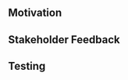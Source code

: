 <!---
Please make sure to mark:
* Reviewers
* Assignees
* Labels
-->

## Motivation
<!---
Why is this change required?  What problem does it solve? Please link to a github
issue that describes the problem/issue/bug this PR solves.
-->

<!---
If applicable, let us know how this pull request is related to any other open
issues or pull requests:

## Related Issues

* Closes
* Blocks
* Is blocked by
* Follows
* Precedes
* Related to
* Part of
* Composed of
-->


## Stakeholder Feedback
<!---
If a github issue includes feedback from the relevant stakeholder(s), please link it.
If the stakeholder(s) communicated that feedback through a different medium,
please note that you did so.
-->

## Testing
<!---
Please confirm how this is being tested.
If it is adding a new feature or optional parameter then there should be
corresponding test or tests for that feature.
-->

<!---
## Additional Information
Anything else we need to know in evaluating this merge request?
 -->


